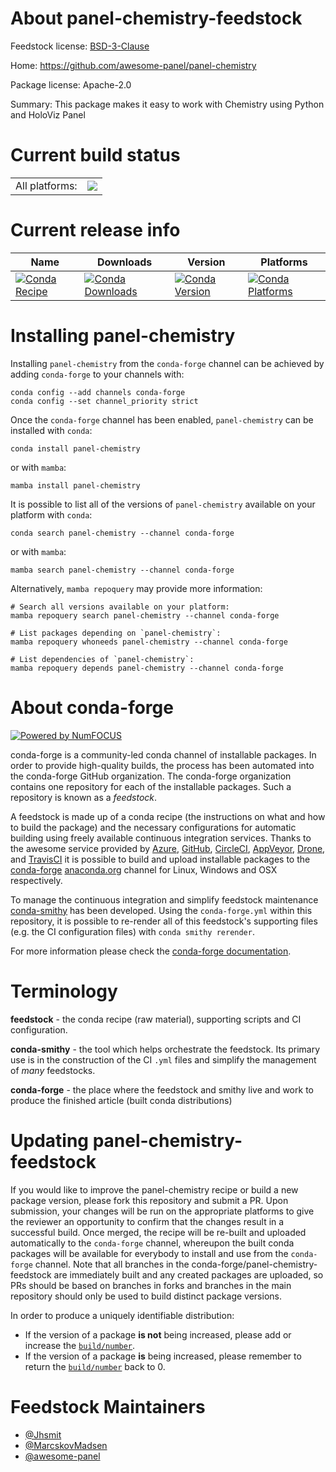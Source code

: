 About panel-chemistry-feedstock
===============================

Feedstock license: [BSD-3-Clause](https://github.com/conda-forge/panel-chemistry-feedstock/blob/main/LICENSE.txt)

Home: https://github.com/awesome-panel/panel-chemistry

Package license: Apache-2.0

Summary: This package makes it easy to work with Chemistry using Python and HoloViz Panel

Current build status
====================


<table><tr><td>All platforms:</td>
    <td>
      <a href="https://dev.azure.com/conda-forge/feedstock-builds/_build/latest?definitionId=14909&branchName=main">
        <img src="https://dev.azure.com/conda-forge/feedstock-builds/_apis/build/status/panel-chemistry-feedstock?branchName=main">
      </a>
    </td>
  </tr>
</table>

Current release info
====================

| Name | Downloads | Version | Platforms |
| --- | --- | --- | --- |
| [![Conda Recipe](https://img.shields.io/badge/recipe-panel--chemistry-green.svg)](https://anaconda.org/conda-forge/panel-chemistry) | [![Conda Downloads](https://img.shields.io/conda/dn/conda-forge/panel-chemistry.svg)](https://anaconda.org/conda-forge/panel-chemistry) | [![Conda Version](https://img.shields.io/conda/vn/conda-forge/panel-chemistry.svg)](https://anaconda.org/conda-forge/panel-chemistry) | [![Conda Platforms](https://img.shields.io/conda/pn/conda-forge/panel-chemistry.svg)](https://anaconda.org/conda-forge/panel-chemistry) |

Installing panel-chemistry
==========================

Installing `panel-chemistry` from the `conda-forge` channel can be achieved by adding `conda-forge` to your channels with:

```
conda config --add channels conda-forge
conda config --set channel_priority strict
```

Once the `conda-forge` channel has been enabled, `panel-chemistry` can be installed with `conda`:

```
conda install panel-chemistry
```

or with `mamba`:

```
mamba install panel-chemistry
```

It is possible to list all of the versions of `panel-chemistry` available on your platform with `conda`:

```
conda search panel-chemistry --channel conda-forge
```

or with `mamba`:

```
mamba search panel-chemistry --channel conda-forge
```

Alternatively, `mamba repoquery` may provide more information:

```
# Search all versions available on your platform:
mamba repoquery search panel-chemistry --channel conda-forge

# List packages depending on `panel-chemistry`:
mamba repoquery whoneeds panel-chemistry --channel conda-forge

# List dependencies of `panel-chemistry`:
mamba repoquery depends panel-chemistry --channel conda-forge
```


About conda-forge
=================

[![Powered by
NumFOCUS](https://img.shields.io/badge/powered%20by-NumFOCUS-orange.svg?style=flat&colorA=E1523D&colorB=007D8A)](https://numfocus.org)

conda-forge is a community-led conda channel of installable packages.
In order to provide high-quality builds, the process has been automated into the
conda-forge GitHub organization. The conda-forge organization contains one repository
for each of the installable packages. Such a repository is known as a *feedstock*.

A feedstock is made up of a conda recipe (the instructions on what and how to build
the package) and the necessary configurations for automatic building using freely
available continuous integration services. Thanks to the awesome service provided by
[Azure](https://azure.microsoft.com/en-us/services/devops/), [GitHub](https://github.com/),
[CircleCI](https://circleci.com/), [AppVeyor](https://www.appveyor.com/),
[Drone](https://cloud.drone.io/welcome), and [TravisCI](https://travis-ci.com/)
it is possible to build and upload installable packages to the
[conda-forge](https://anaconda.org/conda-forge) [anaconda.org](https://anaconda.org/)
channel for Linux, Windows and OSX respectively.

To manage the continuous integration and simplify feedstock maintenance
[conda-smithy](https://github.com/conda-forge/conda-smithy) has been developed.
Using the ``conda-forge.yml`` within this repository, it is possible to re-render all of
this feedstock's supporting files (e.g. the CI configuration files) with ``conda smithy rerender``.

For more information please check the [conda-forge documentation](https://conda-forge.org/docs/).

Terminology
===========

**feedstock** - the conda recipe (raw material), supporting scripts and CI configuration.

**conda-smithy** - the tool which helps orchestrate the feedstock.
                   Its primary use is in the construction of the CI ``.yml`` files
                   and simplify the management of *many* feedstocks.

**conda-forge** - the place where the feedstock and smithy live and work to
                  produce the finished article (built conda distributions)


Updating panel-chemistry-feedstock
==================================

If you would like to improve the panel-chemistry recipe or build a new
package version, please fork this repository and submit a PR. Upon submission,
your changes will be run on the appropriate platforms to give the reviewer an
opportunity to confirm that the changes result in a successful build. Once
merged, the recipe will be re-built and uploaded automatically to the
`conda-forge` channel, whereupon the built conda packages will be available for
everybody to install and use from the `conda-forge` channel.
Note that all branches in the conda-forge/panel-chemistry-feedstock are
immediately built and any created packages are uploaded, so PRs should be based
on branches in forks and branches in the main repository should only be used to
build distinct package versions.

In order to produce a uniquely identifiable distribution:
 * If the version of a package **is not** being increased, please add or increase
   the [``build/number``](https://docs.conda.io/projects/conda-build/en/latest/resources/define-metadata.html#build-number-and-string).
 * If the version of a package **is** being increased, please remember to return
   the [``build/number``](https://docs.conda.io/projects/conda-build/en/latest/resources/define-metadata.html#build-number-and-string)
   back to 0.

Feedstock Maintainers
=====================

* [@Jhsmit](https://github.com/Jhsmit/)
* [@MarcskovMadsen](https://github.com/MarcskovMadsen/)
* [@awesome-panel](https://github.com/awesome-panel/)

